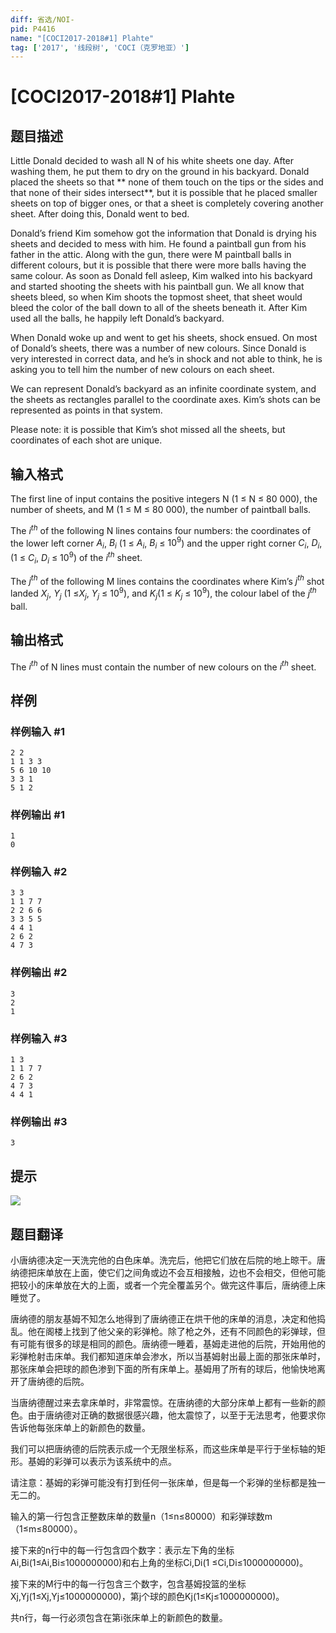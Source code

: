 ```yaml
---
diff: 省选/NOI-
pid: P4416
name: "[COCI2017-2018#1] Plahte"
tag: ['2017', '线段树', 'COCI（克罗地亚）']
---
```

# [COCI2017-2018#1] Plahte
## 题目描述

Little Donald decided to wash all N of his white sheets one day. After washing them, he put them to dry on the ground in his backyard. Donald placed the sheets so that ** none of them touch on the tips or the sides and that none of their sides intersect​**, but it is possible that he placed smaller sheets on top of bigger ones, or that a sheet is completely covering another sheet. After doing this, Donald went to bed.

Donald’s friend Kim somehow got the information that Donald is drying his sheets and
decided to mess with him. He found a paintball gun from his father in the attic. Along with the
gun, there were M paintball balls in different colours, but it is possible that there were more
balls having the same colour. As soon as Donald fell asleep, Kim walked into his backyard
and started shooting the sheets with his paintball gun. We all know that sheets bleed, so
when Kim shoots the topmost sheet, that sheet would bleed the color of the ball down to all
of the sheets beneath it. After Kim used all the balls, he happily left Donald’s backyard.

When Donald woke up and went to get his sheets, shock ensued. On most of Donald’s
sheets, there was a number of new colours. Since Donald is very interested in correct data,
and he’s in shock and not able to think, he is asking you to tell him the number of new
colours on each sheet.

We can represent Donald’s backyard as an infinite coordinate system, and the sheets as
rectangles parallel to the coordinate axes. Kim’s shots can be represented as points in that
system.

Please note: it is possible that Kim’s shot missed all the sheets, but coordinates of each shot
are unique.

## 输入格式

The first line of input contains the positive integers N (1 ≤ N ≤ 80 000), the number of sheets,
and M (1 ≤ M ≤ 80 000), the number of paintball balls.

The $i^{th}$ of the following N lines contains four numbers: the coordinates of the lower left corner $A_i$, $B_i$ (1 ≤ $A_i$, $B_i$ ≤ $10^9$) and the upper right corner $C_i$, $D_i$, (1 ≤ $C_i$, $D_i$ ≤ $10^9$) of the $i^{th}$ sheet.

The $j^{th}$ of the following M lines contains the coordinates where Kim’s $j^{th}$ shot landed $X_j$, $Y_j$ (1 ≤$X_j$, $Y_j$ ≤ $10^9$), and $K_j$(1 ≤ $K_j$ ≤ $10^9$), the colour label of the $j^{th}$ ball.

## 输出格式

The $i^{th}$ of N lines must contain the number of new colours on the $i^{th}$ sheet.
## 样例

### 样例输入 #1
```
2 2
1 1 3 3
5 6 10 10
3 3 1
5 1 2

```
### 样例输出 #1
```
1
0
```
### 样例输入 #2
```
3 3
1 1 7 7
2 2 6 6
3 3 5 5
4 4 1
2 6 2
4 7 3

```
### 样例输出 #2
```
3
2
1
```
### 样例输入 #3
```
1 3
1 1 7 7
2 6 2
4 7 3
4 4 1

```
### 样例输出 #3
```
3
```
## 提示

![](https://cdn.luogu.com.cn/upload/pic/17380.png)
## 题目翻译

小唐纳德决定一天洗完他的白色床单。洗完后，他把它们放在后院的地上晾干。唐纳德把床单放在上面，使它们之间角或边不会互相接触，边也不会相交，但他可能把较小的床单放在大的上面，或者一个完全覆盖另个。做完这件事后，唐纳德上床睡觉了。

唐纳德的朋友基姆不知怎么地得到了唐纳德正在烘干他的床单的消息，决定和他捣乱。他在阁楼上找到了他父亲的彩弹枪。除了枪之外，还有不同颜色的彩弹球，但有可能有很多的球是相同的颜色。唐纳德一睡着，基姆走进他的后院，开始用他的彩弹枪射击床单。我们都知道床单会渗水，所以当基姆射出最上面的那张床单时，那张床单会把球的颜色渗到下面的所有床单上。基姆用了所有的球后，他愉快地离开了唐纳德的后院。

当唐纳德醒过来去拿床单时，非常震惊。在唐纳德的大部分床单上都有一些新的颜色。由于唐纳德对正确的数据很感兴趣，他太震惊了，以至于无法思考，他要求你告诉他每张床单上的新颜色的数量。

我们可以把唐纳德的后院表示成一个无限坐标系，而这些床单是平行于坐标轴的矩形。基姆的彩弹可以表示为该系统中的点。

请注意：基姆的彩弹可能没有打到任何一张床单，但是每一个彩弹的坐标都是独一无二的。

输入的第一行包含正整数床单的数量n（1≤n≤80000）和彩弹球数m（1≤m≤80000）。

接下来的n行中的每一行包含四个数字：表示左下角的坐标Ai,Bi(1≤Ai,Bi≤1000000000)和右上角的坐标Ci,Di(1 ≤Ci,Di≤1000000000)。

接下来的M行中的每一行包含三个数字，包含基姆投篮的坐标Xj,Yj(1≤Xj,Yj≤1000000000)，第j个球的颜色Kj(1≤Kj≤1000000000)。

共n行，每一行必须包含在第i张床单上的新颜色的数量。


